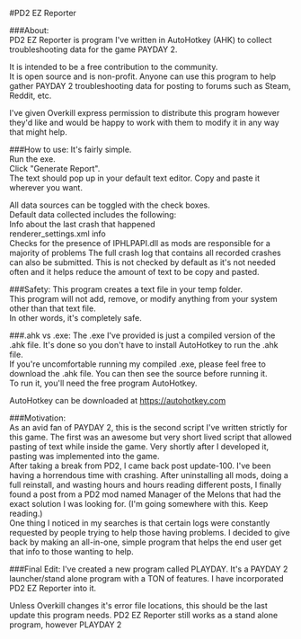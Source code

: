 #PD2 EZ Reporter

###About:  
PD2 EZ Reporter is program I've written in AutoHotkey (AHK) to collect troubleshooting data for the game PAYDAY 2.

It is intended to be a free contribution to the community.  
It is open source and is non-profit. Anyone can use this program to help gather PAYDAY 2 troubleshooting data for posting to forums such as Steam, Reddit, etc.

I've given Overkill express permission to distribute this program however they'd like and would be happy to work with them to modify it in any way that might help.


###How to use:
It's fairly simple.  
Run the exe.  
Click "Generate Report".  
The text should pop up in your default text editor. Copy and paste it wherever you want.

All data sources can be toggled with the check boxes.  
Default data collected includes the following:  
Info about the last crash that happened  
renderer_settings.xml info  
Checks for the presence of IPHLPAPI.dll as mods are responsible for a majority of problems
The full crash log that contains all recorded crashes can also be submitted. This is not checked by default as it's not needed often and it helps reduce the amount of text to be copy and pasted.


###Safety:
This program creates a text file in your temp folder.  
This program will not add, remove, or modify anything from your system other than that text file.  
In other words, it's completely safe.


###.ahk vs .exe:
The .exe I've provided is just a compiled version of the .ahk file. It's done so you don't have to install AutoHotkey to run the .ahk file.  
If you're uncomfortable running my compiled .exe, please feel free to download the .ahk file. You can then see the source before running it.  
To run it, you'll need the free program AutoHotkey.

AutoHotkey can be downloaded at https://autohotkey.com


###Motivation:  
As an avid fan of PAYDAY 2, this is the second script I've written strictly for this game. The first was an awesome but very short lived script that allowed pasting of text while inside the game. Very shortly after I developed it, pasting was implemented into the game.  
After taking a break from PD2, I came back post update-100. I've been having a horrendous time with crashing. After uninstalling all mods, doing a full reinstall, and wasting hours and hours reading different posts, I finally found a post from a PD2 mod named Manager of the Melons that had the exact solution I was looking for. (I'm going somewhere with this. Keep reading.)  
One thing I noticed in my searches is that certain logs were constantly requested by people trying to help those having problems.
I decided to give back by making an all-in-one, simple program that helps the end user get that info to those wanting to help.

###Final Edit:
I've created a new program called PLAYDAY. It's a PAYDAY 2 launcher/stand alone program with a TON of features.
I have incorporated PD2 EZ Reporter into it.

Unless Overkill changes it's error file locations, this should be the last update this program needs.
PD2 EZ Reporter still works as a stand alone program, however PLAYDAY 2

